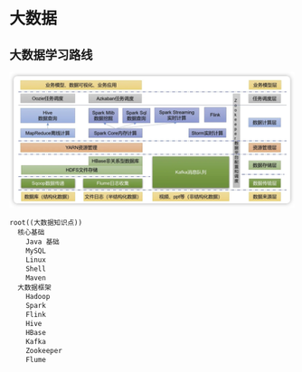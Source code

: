 # 大数据
## 大数据学习路线
![大数据系统一览](/assets/images/study/big-data/big-data-system.png "大数据系统一览")

```mindmap
root((大数据知识点))
  核心基础
    Java 基础
    MySQL
    Linux
    Shell
    Maven
  大数据框架
    Hadoop
    Spark
    Flink
    Hive
    HBase
    Kafka
    Zookeeper
    Flume
```
